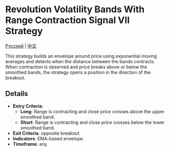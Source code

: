 # Revolution Volatility Bands With Range Contraction Signal VII Strategy
[Русский](README_ru.md) | [中文](README_cn.md)

This strategy builds an envelope around price using exponential moving averages and detects when the distance between the bands contracts. When contraction is observed and price breaks above or below the smoothed bands, the strategy opens a position in the direction of the breakout.

## Details

- **Entry Criteria**:
  - **Long**: Range is contracting and close price crosses above the upper smoothed band.
  - **Short**: Range is contracting and close price crosses below the lower smoothed band.
- **Exit Criteria**: opposite breakout.
- **Indicators**: EMA-based envelope.
- **Timeframe**: any.
